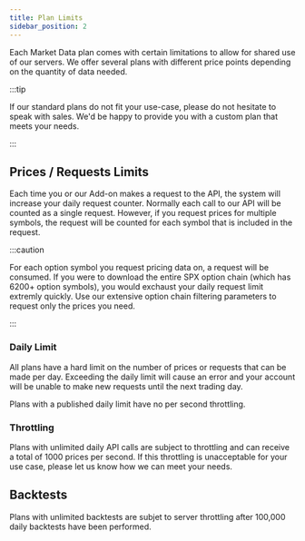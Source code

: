 ```yaml
---
title: Plan Limits
sidebar_position: 2
---
```


Each Market Data plan comes with certain limitations to allow for shared use of our servers. We offer several plans with different price points depending on the quantity of data needed.

:::tip

If our standard plans do not fit your use-case, please do not hesitate to speak with sales. We'd be happy to provide you with a custom plan that meets your needs.

:::

## Prices / Requests Limits

Each time you or our Add-on makes a request to the API, the system will increase your daily request counter. Normally each call to our API will be counted as a single request. However, if you request prices for multiple symbols, the request will be counted for each symbol that is included in the request.

:::caution

For each option symbol you request pricing data on, a request will be consumed. If you were to download the entire SPX option chain (which has 6200+ option symbols), you would exchaust your daily request limit extremly quickly. Use our extensive option chain filtering parameters to request only the prices you need.

:::

### Daily Limit

All plans have a hard limit on the number of prices or requests that can be made per day. Exceeding the daily limit will cause an error and your account will be unable to make new requests until the next trading day.

Plans with a published daily limit have no per second throttling.

### Throttling

Plans with unlimited daily API calls are subject to throttling and can receive a total of 1000 prices per second. If this throttling is unacceptable for your use case, please let us know how we can meet your needs.

## Backtests

Plans with unlimited backtests are subjet to server throttling after 100,000 daily backtests have been performed.
